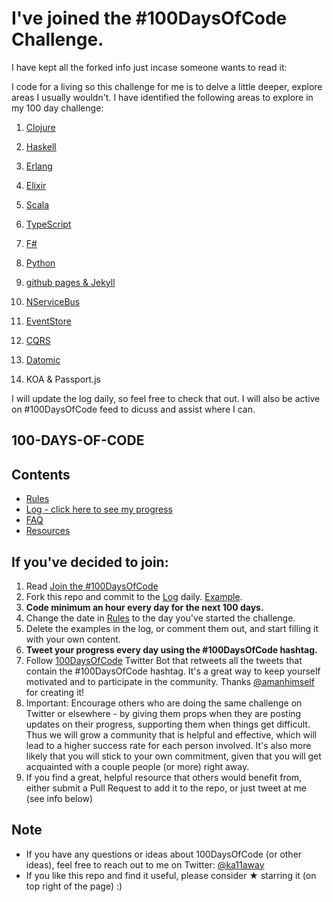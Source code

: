 # I've joined the #100DaysOfCode Challenge.

I have kept all the forked info just incase someone wants to read it:

I code for a living so this challenge for me is to delve a little deeper, explore areas I usually wouldn't. I have identified the following areas to explore in my 100 day challenge:

1. [Clojure](https://clojure.org/)
2. [Haskell](http://learnyouahaskell.com/)
3. [Erlang](https://www.erlang.org/)
4. [Elixir](http://elixir-lang.org/)
5. [Scala](https://www.scala-lang.org/)
6. [TypeScript](https://www.typescriptlang.org/)
7. [F#](http://fsharp.org/)
8. [Python](https://www.python.org/)
9. [github pages & Jekyll](https://jekyllrb.com/)

10. [NServiceBus](https://particular.net/nservicebus)
11. [EventStore](https://geteventstore.com/)
12. [CQRS](http://martinfowler.com/bliki/CQRS.html)
13. [Datomic](http://www.datomic.com/) 
14. KOA & Passport.js

I will update the log daily, so feel free to check that out. I will also be active on #100DaysOfCode feed to dicuss and assist where I can.

## 100-DAYS-OF-CODE
## Contents
* [Rules](rules.md)
* [Log - click here to see my progress](log.md)
* [FAQ](FAQ.md)
* [Resources](resources.md)

## If you've decided to join:
1. Read [Join the #100DaysOfCode](https://medium.freecodecamp.com/join-the-100daysofcode-556ddb4579e4)
2. Fork this repo and commit to the [Log](log.md) daily. [Example](https://github.com/Kallaway/100-days-kallaway-log).
3. **Code minimum an hour every day for the next 100 days.**
4. Change the date in [Rules](rules.md) to the day you've started the challenge.
5. Delete the examples in the log, or comment them out, and start filling it with your own content.
6. **Tweet your progress every day using the #100DaysOfCode hashtag.**
7. Follow [100DaysOfCode](https://twitter.com/_100DaysOfCode) Twitter Bot that retweets all the tweets that contain the #100DaysOfCode hashtag. It's a great way to keep yourself motivated and to participate in the community. Thanks [@amanhimself](https://twitter.com/amanhimself) for creating it!
8. Important: Encourage others who are doing the same challenge on Twitter or elsewhere - by giving them props when they are posting updates on their progress, supporting them when things get difficult. Thus we will grow a community that is helpful and effective, which will lead to a higher success rate for each person involved. It's also more likely that you will stick to your own commitment, given that you will get acquainted with a couple people (or more) right away.
9. If you find a great, helpful resource that others would benefit from, either submit a Pull Request to add it to the repo, or just tweet at me (see info below)

## Note
* If you have any questions or ideas about 100DaysOfCode (or other ideas), feel free to reach out to me on Twitter: [@ka11away](https://twitter.com/ka11away)
* If you like this repo and find it useful, please consider &#9733; starring it (on top right of the page) :)
